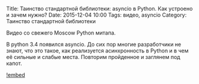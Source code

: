 Title: Таинство стандартной библиотеки: asyncio в Python. Как устроено и зачем нужно?
Date: 2015-12-04 10:00
Tags: видео, asyncio
Category: Таинство стандартной библиотеки

Видео со свежего Moscow Python митапа.


В python 3.4 появился asyncio. До сих пор многие разработчики не знают, что это такое, как реализуется асинхронность в Python и в чем её сильные и слабые места. Повторим пройденное и заглянем под капот.

[!embed](https://www.youtube.com/watch?v=BhqeJGTji2I)